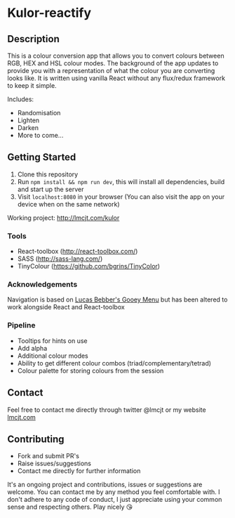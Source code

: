 # Kulor-reactify

## Description
This is a colour conversion app that allows you to convert colours between RGB, HEX and HSL colour modes. The background of the app updates to provide you with a representation of what the colour you are converting looks like. It is written using vanilla React without any flux/redux framework to keep it simple.

Includes:
* Randomisation
* Lighten
* Darken
* More to come...

## Getting Started
1. Clone this repository
2. Run `npm install && npm run dev`, this will install all dependencies, build and start up the server
3. Visit `localhost:8080` in your browser (You can also visit the app on your device when on the same network)

Working project: http://lmcjt.com/kulor

### Tools
- React-toolbox (http://react-toolbox.com/)
- SASS (http://sass-lang.com/)
- TinyColour (https://github.com/bgrins/TinyColor)

### Acknowledgements
Navigation is based on [Lucas Bebber's Gooey Menu](http://codepen.io/lbebber/pen/rawQKR) but has been altered to work alongside React and React-toolbox

### Pipeline
- Tooltips for hints on use
- Add alpha
- Additional colour modes
- Ability to get different colour combos (triad/complementary/tetrad)
- Colour palette for storing colours from the session

## Contact
Feel free to contact me directly through twitter @lmcjt or my website [lmcjt.com](http://lmcjt.com)

## Contributing
- Fork and submit PR's
- Raise issues/suggestions
- Contact me directly for further information

It's an ongoing project and contributions, issues or suggestions are welcome. You can contact me by any method you feel comfortable with. I don't adhere to any code of conduct, I just appreciate using your common sense and respecting others. Play nicely :kissing_heart:
